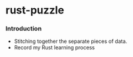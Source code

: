 # rust-puzzle
### Introduction
- Stitching together the separate pieces of data.
- Record my Rust learning process

